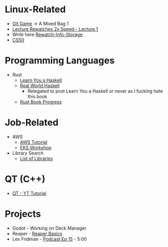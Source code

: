 # Linux-Related
- [Git Game](https://learngitbranching.js.org/) -> A Mixed Bag 1
- [Lecture Rewatches 2x Speed - Lecture 1](https://www.youtube.com/watch?v=Z56Jmr9Z34Q&t=2560s)
- Write here [Rewatch-Info-Storage]([[missing-semester-rewatches-info]])
- [CS50](https://www.youtube.com/watch?v=8mAITcNt710)

# Programming Languages
- Rust
    - [Learn You a Haskell](http://learnyouahaskell.com/higher-order-functions)
    - [Real World Haskell](https://book.realworldhaskell.org/read/defining-types-streamlining-functions.html)
        - Relegated to post Learn You a Haskell or never as I fucking hate this book
    - [Rust Book Progress](https://doc.rust-lang.org/book/)
 
# Job-Related
- AWS
    - [AWS Tutorial](https://catalog.workshops.aws/general-immersionday/en-US/basic-modules/20-vpc)
    - [EKS Workshop](https://www.eksworkshop.com/docs/introduction)
- Library Search
    - [List of Libraries]([[libraries]])

# QT (C++)
- [QT - YT Tutorial](https://www.youtube.com/watch?v=EkjaiDsiM-Q&list=PLS1QulWo1RIZiBcTr5urECberTITj7gjA)

# Projects
- Godot - Working on Deck Manager
- Reaper - [Reaper Basics](https://www.youtube.com/watch?v=JwDcTPn2dvc&list=PLOXcoJa5jjNUkuAx8ACDDOINyXf7jtocS)
- Lex Fridman - [Podcast Ep 15]() - 5:00
